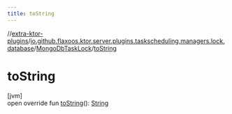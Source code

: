 ```yaml
---
title: toString
---
```


//[extra-ktor-plugins](../../../index.md)/[io.github.flaxoos.ktor.server.plugins.taskscheduling.managers.lock.database](../index.md)/[MongoDbTaskLock](index.md)/[toString](to-string.md)

# toString

[jvm]\
open override
fun [toString](to-string.md)(): [String](https://kotlinlang.org/api/latest/jvm/stdlib/kotlin/-string/index.md)




